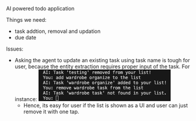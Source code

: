 AI powered todo application

Things we need:
 - task addtion, removal and updation
 - due date

Issues: 
 - Asking the agent to update an existing task using task name is tough for user, because the entity extraction requires proper input of the task. For instance:
   ![wardrobe organize](supporting_files/wardrobe_organize.png) 
    - Hence, its easy for user if the list is shown as a UI and user can just remove it with one tap.



